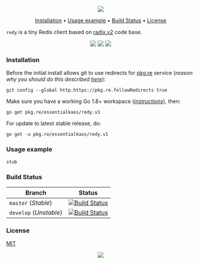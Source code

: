 <p align="center"><a href="#readme"><img src="https://gh.kaos.st/redy.svg"/></a></p>

<p align="center"><a href="#installation">Installation</a> • <a href="#usage-example">Usage example</a> • <a href="#build-status">Build Status</a> • <a href="#license">License</a></p>

`redy` is a tiny Redis client based on [radix.v2](https://github.com/mediocregopher/radix.v2) code base.

<p align="center">
  <a href="https://godoc.org/pkg.re/essentialkaos/redy.v1"><img src="https://godoc.org/pkg.re/essentialkaos/redy.v1?status.svg"></a>
  <a href="https://goreportcard.com/report/github.com/essentialkaos/redy"><img src="https://goreportcard.com/badge/github.com/essentialkaos/redy"></a>
  <a href="https://travis-ci.org/essentialkaos/redy"><img src="https://travis-ci.org/essentialkaos/redy.svg"></a>
</p>

### Installation

Before the initial install allows git to use redirects for [pkg.re](https://github.com/essentialkaos/pkgre) service (_reason why you should do this described [here](https://github.com/essentialkaos/pkgre#git-support)_):

```
git config --global http.https://pkg.re.followRedirects true
```

Make sure you have a working Go 1.8+ workspace (_[instructions](https://golang.org/doc/install)_), then:

````
go get pkg.re/essentialkaos/redy.v1
````

For update to latest stable release, do:

```
go get -u pkg.re/essentialkaos/redy.v1
```

### Usage example
```go
stub
```

### Build Status

| Branch     | Status |
|------------|--------|
| `master` (_Stable_) | [![Build Status](https://travis-ci.org/essentialkaos/redy.svg?branch=master)](https://travis-ci.org/essentialkaos/redy) |
| `develop` (_Unstable_) | [![Build Status](https://travis-ci.org/essentialkaos/redy.svg?branch=develop)](https://travis-ci.org/essentialkaos/redy) |

### License

[MIT](LICENSE)

<p align="center"><a href="https://essentialkaos.com"><img src="https://gh.kaos.st/ekgh.svg"/></a></p>
